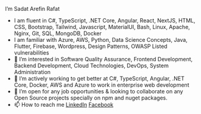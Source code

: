 I’m Sadat Arefin Rafat
- I am fluent in C#, TypeScript, .NET Core, Angular, React, NextJS, HTML, CSS, Bootstrap, Tailwind, Javascript, MaterialUI, Bash, Linux, Apache, Nginx, Git, SQL, MongoDB, Docker
- I am familiar with Azure, AWS, Python, Data Science Concepts, Java, Flutter, Firebase, Wordpress, Design Patterns, OWASP Listed vulnerabilities
- 👀 I’m interested in Software Quality Assurance, Frontend Development, Backend Development, Cloud Technologies, DevOps, System Administration
- 🌱 I’m actively working to get better at C#, TypeScript, Angular, .NET Core, Docker, AWS and Azure to work in enterprise web development
- 💞️ I’m open for any job opportunities & looking to collaborate on any Open Source projects specially on npm and nuget packages.
- 📫 How to reach me [LinkedIn](https://www.linkedin.com/in/sadat-arefin-rafat/) [Facebook](https://www.facebook.com/sadat.arefin.dev)

<!---
SadatArefin/SadatArefin is a ✨ special ✨ repository because its `README.md` (this file) appears on your GitHub profile.
You can click the Preview link to take a look at your changes.
--->
